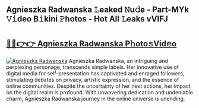 ## Agnieszka Radwanska 𝙻eaked 𝙽u𝚍e - Part-MYk 𝚅𝚒deo B𝚒kini 𝙿hotos - Hot All 𝙻eaks vVIFJ

# <h2><a href="http://ld1g6j.urlbe.top/?page=Agnieszka+Radwanska">🔗🔗👉👉 Agnieszka Radwanska P𝚑oto𝚜Vid𝚎o</a></h2>

[![Agnieszka Radwanska](https://i.imgur.com/eBuTRDB.gif)](http://ld1g6j.urlbe.top/?page=Agnieszka+Radwanska)
Agnieszka Radwanska, an intriguing and perplexing personage, transcends simple labels. Her innovative use of digital media for self-presentation has captivated and enraged followers, stimulating debates on privacy, artistic expression, and the essence of online communities. Despite the uncertainty of her next actions, her impact on the digital realm is profound. With unwavering dedication and undeniable charm, Agnieszka Radwanska journey in the online universe is unending.
